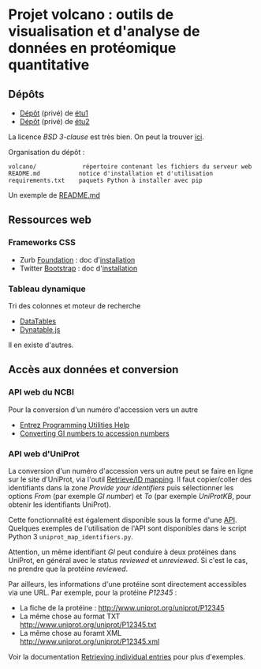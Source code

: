 # Projet volcano : outils de visualisation et d'analyse de données en protéomique quantitative


## Dépôts

- [Dépôt](https://github.com/pierrepo/volcano-x) (privé) de [étu1](https://github.com/étu1)
- [Dépôt](https://github.com/pierrepo/volcano-y) (privé) de [étu2](https://github.com/étu2)

La licence *BSD 3-clause* est très bien. On peut la trouver [ici](https://github.com/Candihub/pixel/blob/master/LICENSE).

Organisation du dépôt :

    volcano/             répertoire contenant les fichiers du serveur web
    README.md           notice d'installation et d'utilisation
    requirements.txt    paquets Python à installer avec pip

Un exemple de [README.md](https://github.com/pierrepo/cours-python/blob/master/README.md)

## Ressources web

### Frameworks CSS

- Zurb [Foundation](https://foundation.zurb.com/) : doc d'[installation](https://foundation.zurb.com/sites/docs/)
- Twitter [Bootstrap](http://getbootstrap.com/) : doc d'[installation](https://foundation.zurb.com/sites/docs/)


### Tableau dynamique

Tri des colonnes et moteur de recherche

- [DataTables](https://datatables.net/examples/basic_init/multi_col_sort.html)
- [Dynatable.js](https://www.dynatable.com/)

Il en existe d'autres.


## Accès aux données et conversion


### API web du NCBI 

Pour la conversion d'un numéro d'accession vers un autre

- [Entrez Programming Utilities Help](https://www.ncbi.nlm.nih.gov/books/NBK25501/)
- [Converting GI numbers to accession numbers](https://www.ncbi.nlm.nih.gov/books/NBK25498/#chapter3.Application_1_Converting_GI_num)


### API web d'UniProt

La conversion d'un numéro d'accession vers un autre peut se faire en ligne sur le site d'UniProt, via l'outil [Retrieve/ID mapping](http://www.uniprot.org/uploadlists/). Il faut copier/coller des identifiants dans la zone *Provide your identifiers* puis sélectionner les options *From* (par exemple *GI number*) et *To* (par exemple *UniProtKB*, pour obtenir les identifiants UniProt).

Cette fonctionnalité est également disponible sous la forme d'une [API](http://www.uniprot.org/help/api). Quelques exemples de l'utilisation de l'API sont disponibles dans le script Python 3 `uniprot_map_identifiers.py`.

Attention, un même identifiant *GI* peut conduire à deux protéines dans UniProt, en général avec le status *reviewed* et *unreviewed*. Si c'est le cas, ne prendre que la protéine *reviewed*.

Par ailleurs, les informations d'une protéine sont directement accessibles via une URL. Par exemple, pour la protéine *P12345* :

- La fiche de la protéine : <http://www.uniprot.org/uniprot/P12345>
- La même chose au format TXT <http://www.uniprot.org/uniprot/P12345.txt>
- La même chose au foramt XML <http://www.uniprot.org/uniprot/P12345.xml>

Voir la documentation [Retrieving individual entries](http://www.uniprot.org/help/api_retrieve_entries) pour plus d'exemples.
